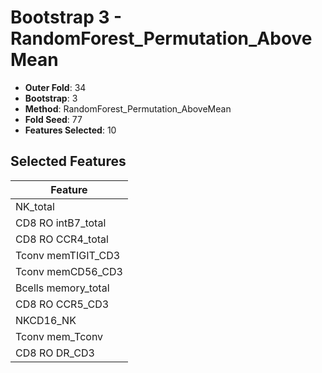 # Bootstrap 3 - RandomForest_Permutation_AboveMean

- **Outer Fold**: 34
- **Bootstrap**: 3
- **Method**: RandomForest_Permutation_AboveMean
- **Fold Seed**: 77
- **Features Selected**: 10

## Selected Features

| Feature |
|---------|
| NK_total |
| CD8 RO intB7_total |
| CD8 RO CCR4_total |
| Tconv memTIGIT_CD3 |
| Tconv memCD56_CD3 |
| Bcells memory_total |
| CD8 RO CCR5_CD3 |
| NKCD16_NK |
| Tconv mem_Tconv |
| CD8 RO DR_CD3 |
